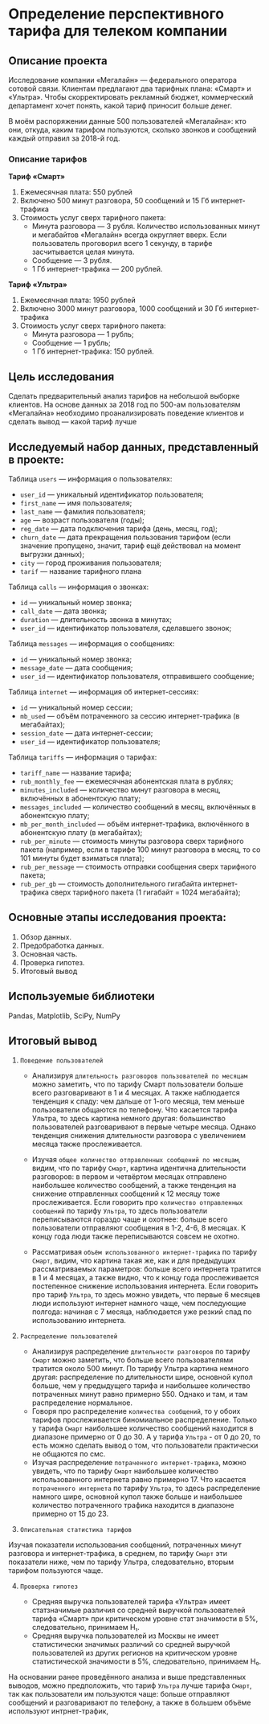 # Определение перспективного тарифа для телеком компании

## Описание проекта
Исследование компании «Мегалайн» — федерального оператора сотовой связи. Клиентам предлагают два тарифных плана: «Смарт» и «Ультра». Чтобы скорректировать рекламный бюджет, коммерческий департамент хочет понять, какой тариф приносит больше денег.

В моём распоряжении данные 500 пользователей «Мегалайна»: кто они, откуда, каким тарифом пользуются, сколько звонков и сообщений каждый отправил за 2018-й год.

### Описание тарифов
**Тариф «Смарт»**
1. Ежемесячная плата: 550 рублей
2. Включено 500 минут разговора, 50 сообщений и 15 Гб интернет-трафика
3. Стоимость услуг сверх тарифного пакета:
   - Минута разговора — 3 рубля. Количество использованных минут и мегабайтов «Мегалайн» всегда округляет вверх. Если пользователь проговорил всего 1 секунду, в тарифе засчитывается целая минута.
   - Сообщение — 3 рубля.
   - 1 Гб интернет-трафика — 200 рублей.

**Тариф «Ультра»**
1. Ежемесячная плата: 1950 рублей
2. Включено 3000 минут разговора, 1000 сообщений и 30 Гб интернет-трафика
3. Стоимость услуг сверх тарифного пакета:
   - Минута разговора — 1 рубль;
   - Сообщение — 1 рубль;
   - 1 Гб интернет-трафика: 150 рублей.

## Цель исследования
Сделать предварительный анализ тарифов на небольшой выборке клиентов. На основе данных за 2018 год по 500-ам пользователям «Мегалайна» необходимо проанализировать поведение клиентов и сделать вывод — какой тариф лучше

## Исследуемый набор данных, представленный в проекте:
Таблица `users` — информация о пользователях:
* `user_id` — уникальный идентификатор пользователя;
* `first_name` — имя пользователя; 
* `last_name` — фамилия пользователя;
* `age` — возраст пользователя (годы);
* `reg_date` — дата подключения тарифа (день, месяц, год);
* `churn_date` — дата прекращения пользования тарифом (если значение пропущено, значит, тариф ещё действовал на момент выгрузки данных);
* `city` — город проживания пользователя;
* `tarif` — название тарифного плана

Таблица `calls` — информация о звонках:
* `id` — уникальный номер звонка;
* `call_date` — дата звонка; 
* `duration` — длительность звонка в минутах;
* `user_id` — идентификатор пользователя, сделавшего звонок;

Таблица `messages` — информация о сообщениях:
* `id` — уникальный номер звонка;
* `message_date` — дата сообщения; 
* `user_id` — идентификатор пользователя, отправившего сообщение;

Таблица `internet` — информация об интернет-сессиях:
* `id` — уникальный номер сессии;
* `mb_used` — объём потраченного за сессию интернет-трафика (в мегабайтах); 
* `session_date` — дата интернет-сессии;
* `user_id` — идентификатор пользователя;

Таблица `tariffs` — информация о тарифах:
* `tariff_name` — название тарифа;
* `rub_monthly_fee` — ежемесячная абонентская плата в рублях; 
* `minutes_included` — количество минут разговора в месяц, включённых в абонентскую плату;
* `messages_included` — количество сообщений в месяц, включённых в абонентскую плату;
* `mb_per_month_included` — объём интернет-трафика, включённого в абонентскую плату (в мегабайтах);
* `rub_per_minute` — стоимость минуты разговора сверх тарифного пакета (например, если в тарифе 100 минут разговора в месяц, то со 101 минуты будет взиматься плата);
* `rub_per_message` — стоимость отправки сообщения сверх тарифного пакета;
* `rub_per_gb` — стоимость дополнительного гигабайта интернет-трафика сверх тарифного пакета (1 гигабайт = 1024 мегабайта);

## Основные этапы исследования проекта:
1. Обзор данных.
2. Предобработка данных.
3. Основная часть.
4. Проверка гипотез. 
5. Итоговый вывод

## Используемые библиотеки
Pandas, Matplotlib, SciPy, NumPy

## Итоговый вывод
1. `Поведение пользователей`

   - Анализируя `длительность разговоров пользователей по месяцам` можно заметить, что по тарифу Смарт пользователи больше всего разговаривают в 1 и 4 месяцах. А также наблюдается тенденция к спаду: чем дальше от 1-ого месяца, тем меньше пользователи общаются по телефону. Что касается тарифа Ультра, то здесь картина немного другая: большинство пользователей разговаривают в первые четыре месяца. Однако тенденция снижения длительности разговора с увеличением месяца также прослеживается. 

   - Изучая `общее количество отправленных сообщений по месяцам`, видим, что по тарифу `Смарт`, картина идентична длительности разговоров: в первом и четвёртом месяцах отправлено наибольшее количество сообщений, а также тенденция на снижение отправленных сообщений к 12 месяцу тоже прослеживается. Если говорить про `количество отправленных сообщений` по тарифу `Ультра`, то здесь пользователи переписываются гораздо чаще и охотнее: больше всего пользователи отправляют сообщения в 1-2, 4-6, 8 месяцах. К концу года люди также переписываются совсем не охотно. 

   - Рассматривая `объём использованного интернет-трафика` по тарифу `Смарт`, видим, что картина такая же, как и для предыдущих рассматриваемых параметров: больше всего интернета тратится в 1 и 4 месяцах, а также видно, что к концу года прослеживается постепенное снижение использования интернета. Если говорить про тариф `Ультра`, то здесь можно увидеть, что первые 6 месяцев люди используют интернет намного чаще, чем последующие полгода: начиная с 7 месяца, наблюдается уже резкий спад по использованию интернета.

   
2. `Распределение пользователей`

   - Анализируя распределение `длительности разговоров`  по тарифу `Смарт` можно заметить, что больше всего пользователями тратится около 500 минут. По тарифу Ультра картина немного другая: распределение по длительности шире, основной купол больше, чем у предыдущего тарифа и наибольшее количество потраченных минут равно примерно 550. Однако и там, и там распределение нормальное.
   - Говоря про распределение `количества сообщений`, то у обоих тарифов прослеживается биномиальное распределение. Только у тарифа `Смарт` наибольшее количество сообщений находится в диапазоне примерно от 0 до 30. А у тарифа `Ультра` - от 0 до 20, то есть можно сделать вывод о том, что пользователи практически не общаются по смс. 
   - Изучая распределение `потраченного интернет-трафика`, можно увидеть, что по тарифу `Смарт` наибольшее количество использованного интернета равно примерно 17. Что касается `потраченного интернета` по тарифу `Ультра`, то здесь распределение намного шире, основной купол также больше и наибольшее количество потраченного трафика находится в диапазоне примерно от 15 до 23.
   
   
3. `Описательная статистика тарифов`

Изучая показатели использования сообщений, потраченных минут разговора и интернет-трафика, в среднем, по тарифу `Смарт` эти показатели ниже, чем по тарифу Ультра, следовательно, вторым тарифом пользуются чаще.

4. `Проверка гипотез`

    - Средняя выручка пользователей тарифа «Ультра» имеет статзначимые различия со средней выручкой пользователей тарифа «Смарт» при критическом уровне стат значимости в 5%, следовательно, принимаем H₁.
    - Средняя выручка пользователей из Москвы не имеет статистически значимых различий со средней выручкой пользователей из других регионов на критическом уровне статистической значимости в 5%, следовательно, принимаем H₀.
    
На основании ранее проведённого анализа и выше представленных выводов, можно предположить, что тариф `Ультра` лучше тарифа `Смарт`, так как пользователи им пользуются чаще: больше отправляют сообщений и разговаривают по телефону, а также в большем объёме используют интрнет-трафик, 

